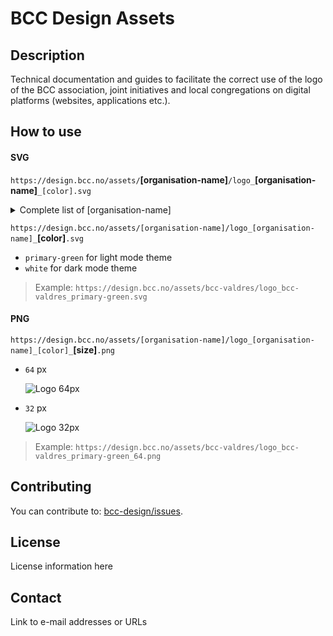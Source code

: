 # BCC Design Assets


## Description
Technical documentation and guides to facilitate the correct use of the logo of the BCC association, joint initiatives and local congregations on digital platforms (websites, applications etc.).

## How to use

#### SVG

`https://design.bcc.no/assets/`**[organisation-name]**`/logo_`**[organisation-name]**`_[color].svg` 


<details>
  <summary>Complete list of [organisation-name]</summary>  

  * bcc-bergen
  * bcc-drammen-sande
  * bcc-eiker
  * bcc-bucharest

</details>   

`https://design.bcc.no/assets/[organisation-name]/logo_[organisation-name]_`**[color]**`.svg` 

- `primary-green` for light mode theme
- `white` for dark mode theme

> Example: `https://design.bcc.no/assets/bcc-valdres/logo_bcc-valdres_primary-green.svg`

#### PNG

`https://design.bcc.no/assets/[organisation-name]/logo_[organisation-name]_[color]_`**[size]**`.png`  

- `64` px  

  ![Logo 64px](https://design.bcc.no/assets/bcc-valdres/logo_bcc-valdres_primary-green_64.png) 
  
- `32` px  

  ![Logo 32px](https://design.bcc.no/assets/bcc-valdres/logo_bcc-valdres_primary-green_32.png) 
 

> Example: `https://design.bcc.no/assets/bcc-valdres/logo_bcc-valdres_primary-green_64.png`

## Contributing
You can contribute to: [bcc-design/issues](https://github.com/bcc-code/bcc-design/issues).

## License
License information here

## Contact
Link to e-mail addresses or URLs